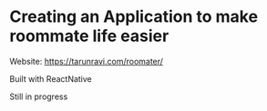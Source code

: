 # Creating an Application to make roommate life easier
Website: https://tarunravi.com/roomater/

Built with ReactNative

Still in progress 
